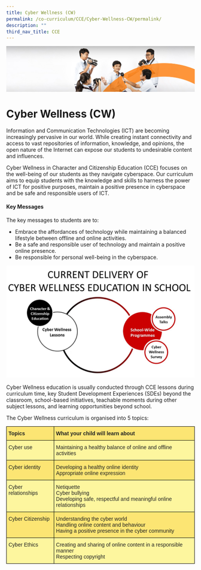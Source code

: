 ```yaml
---
title: Cyber Wellness (CW)
permalink: /co-curriculum/CCE/Cyber-Wellness-CW/permalink/
description: ""
third_nav_title: CCE
---
```

![](/images/cca.jpg)

Cyber Wellness (CW)
===================

  

Information and Communication Technologies (ICT) are becoming increasingly pervasive in our world. While creating instant connectivity and access to vast repositories of information, knowledge, and opinions, the open nature of the Internet can expose our students to undesirable content and influences.

  

Cyber Wellness in Character and Citizenship Education (CCE) focuses on the well-being of our students as they navigate cyberspace. Our curriculum aims to equip students with the knowledge and skills to harness the power of ICT for positive purposes, maintain a positive presence in cyberspace and be safe and responsible users of ICT.

#### Key Messages

The key messages to students are to:

*   Embrace the affordances of technology while maintaining a balanced lifestyle between offline and online activities.
*   Be a safe and responsible user of technology and maintain a positive online presence.
*   Be responsible for personal well-being in the cyberspace.

![](/images/CCE%20CW%20Current.jpeg)

Cyber Wellness education is usually conducted through CCE lessons during curriculum time, key Student Development Experiences (SDEs) beyond the classroom, school-based initiatives, teachable moments during other subject lessons, and learning opportunities beyond school.

The Cyber Wellness curriculum is organised into 5 topics:
<style type="text/css">
.tg  {border-collapse:collapse;border-spacing:0;}
.tg td{border-color:black;border-style:solid;border-width:1px;font-family:Arial, sans-serif;font-size:14px;
  overflow:hidden;padding:10px 5px;word-break:normal;}
.tg th{border-color:black;border-style:solid;border-width:1px;font-family:Arial, sans-serif;font-size:14px;
  font-weight:normal;overflow:hidden;padding:10px 5px;word-break:normal;}
.tg .tg-5f5j{background-color:#FCE573;color:#222;text-align:left;vertical-align:top}
.tg .tg-k5ew{background-color:#FDF69E;color:#222;text-align:left;vertical-align:top}
.tg .tg-kbmg{background-color:#FCE573;color:#222;font-weight:bold;text-align:left;vertical-align:top}
</style>
<table class="tg">
<thead>
  <tr>
    <th class="tg-kbmg">Topics</th>
    <th class="tg-kbmg">What your child will learn about</th>
  </tr>
</thead>
<tbody>
  <tr>
    <td class="tg-k5ew">Cyber use</td>
    <td class="tg-k5ew">Maintaining a healthy balance of online and offline activities</td>
  </tr>
  <tr>
    <td class="tg-5f5j">Cyber identity</td>
    <td class="tg-5f5j">Developing a healthy online identity<br>Appropriate online expression</td>
  </tr>
  <tr>
    <td class="tg-k5ew">Cyber relationships</td>
    <td class="tg-k5ew">Netiquette<br>Cyber bullying<br>Developing safe, respectful and meaningful online relationships</td>
  </tr>
  <tr>
    <td class="tg-5f5j">Cyber Citizenship</td>
    <td class="tg-5f5j">Understanding the cyber world<br>Handling online content and behaviour<br>Having a positive presence in the cyber community</td>
  </tr>
  <tr>
    <td class="tg-k5ew">Cyber Ethics</td>
    <td class="tg-k5ew">Creating and sharing of online content in a responsible manner<br>Respecting copyright</td>
  </tr>
</tbody>
</table>
